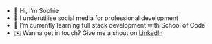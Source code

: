 - 👋 Hi, I’m Sophie
- 👾 I underutilise social media for professional development
- 🌱 I’m currently learning full stack development with School of Code
- ✉️ Wanna get in touch? Give me a shout on [LinkedIn](https://www.linkedin.com/in/sophie-th/)

<!---
soph-th/soph-th is a ✨ special ✨ repository because its `README.md` (this file) appears on your GitHub profile.
You can click the Preview link to take a look at your changes.
--->

